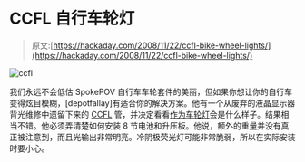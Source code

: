 # CCFL 自行车轮灯

> 原文:[https://hackaday.com/2008/11/22/ccfl-bike-wheel-lights/](https://hackaday.com/2008/11/22/ccfl-bike-wheel-lights/)

![ccfl](../Images/eff4e6823159644fdc67b2d27c1ebe3b.png "ccfl")

我们永远不会低估 SpokePOV 自行车车轮套件的美丽，但如果你想让你的自行车变得炫目模糊，[depotfallay]有适合你的解决方案。他有一个从废弃的液晶显示器背光维修中遗留下来的 [CCFL](http://en.wikipedia.org/wiki/Cold_cathode) 管，并决定看看[作为车轮灯](http://www.instructables.com/id/CCFL_Bike_Wheels/ "CCFL Bike Wheels!")会是什么样子。结果相当不错。他必须弄清楚如何安装 8 节电池和升压板。他说，额外的重量并没有真正被注意到，而且光输出非常明亮。冷阴极荧光灯可能非常脆弱，所以在实际安装时要小心。